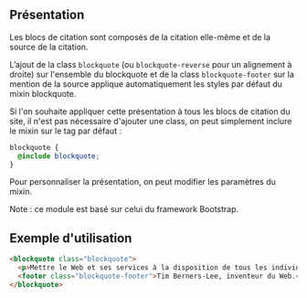 Présentation
-------------

Les blocs de citation sont composés de la citation elle-même et de la source de la citation.

L’ajout de la class `blockquote` (ou `blockquote-reverse` pour un alignement à droite) sur l'ensemble du blockquote et de la class `blockquote-footer` sur la mention de la source applique automatiquement les styles par défaut du mixin blockquote.

Si l'on souhaite appliquer cette présentation à tous les blocs de citation du site, il n'est pas nécessaire d'ajouter une class, on peut simplement inclure le mixin sur le tag par défaut :

```` scss
blockquote {
  @include blockquote;
}
````

Pour personnaliser la présentation, on peut modifier les paramètres du mixin.

Note : ce module est basé sur celui du framework Bootstrap.

Exemple d'utilisation
-------------

```` html
<blockquote class="blockquote">
  <p>Mettre le Web et ses services à la disposition de tous les individus, quels que soient leur matériel ou logiciel, leur infrastructure réseau, leur langue maternelle, leur culture, leur localisation géographique, ou leurs aptitudes physiques ou mentales.</p>
  <footer class="blockquote-footer">Tim Berners-Lee, inventeur du Web.</footer>
</blockquote>
````
